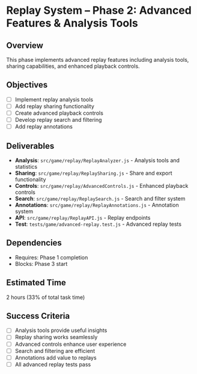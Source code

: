 # Replay System – Phase 2: Advanced Features & Analysis Tools

## Overview
This phase implements advanced replay features including analysis tools, sharing capabilities, and enhanced playback controls.

## Objectives
- [ ] Implement replay analysis tools
- [ ] Add replay sharing functionality
- [ ] Create advanced playback controls
- [ ] Develop replay search and filtering
- [ ] Add replay annotations

## Deliverables
- **Analysis**: `src/game/replay/ReplayAnalyzer.js` - Analysis tools and statistics
- **Sharing**: `src/game/replay/ReplaySharing.js` - Share and export functionality
- **Controls**: `src/game/replay/AdvancedControls.js` - Enhanced playback controls
- **Search**: `src/game/replay/ReplaySearch.js` - Search and filter system
- **Annotations**: `src/game/replay/ReplayAnnotations.js` - Annotation system
- **API**: `src/game/replay/ReplayAPI.js` - Replay endpoints
- **Test**: `tests/game/advanced-replay.test.js` - Advanced replay tests

## Dependencies
- Requires: Phase 1 completion
- Blocks: Phase 3 start

## Estimated Time
2 hours (33% of total task time)

## Success Criteria
- [ ] Analysis tools provide useful insights
- [ ] Replay sharing works seamlessly
- [ ] Advanced controls enhance user experience
- [ ] Search and filtering are efficient
- [ ] Annotations add value to replays
- [ ] All advanced replay tests pass 
